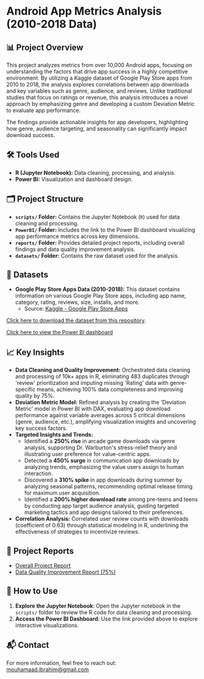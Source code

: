 # Android App Metrics Analysis (2010-2018 Data)

## 📊 Project Overview
This project analyzes metrics from over 10,000 Android apps, focusing on understanding the factors that drive app success in a highly competitive environment. By utilizing a Kaggle dataset of Google Play Store apps from 2010 to 2018, the analysis explores correlations between app downloads and key variables such as genre, audience, and reviews. Unlike traditional studies that focus on ratings or revenue, this analysis introduces a novel approach by emphasizing genre and developing a custom Deviation Metric to evaluate app performance.

The findings provide actionable insights for app developers, highlighting how genre, audience targeting, and seasonality can significantly impact download success.

## 🛠️ Tools Used
- **R (Jupyter Notebook):** Data cleaning, processing, and analysis.
- **Power BI:** Visualization and dashboard design.

## 🗂️ Project Structure
- **`scripts/` Folder:** Contains the Jupyter Notebook (`R`) used for data cleaning and processing.
- **`PowerBI/` Folder:** Includes the link to the Power BI dashboard visualizing app performance metrics across key dimensions.
- **`reports/` Folder:** Provides detailed project reports, including overall findings and data quality improvement analysis.
- **`datasets/` Folder:** Contains the raw dataset used for the analysis.

## 📂 Datasets
- **Google Play Store Apps Data (2010-2018):** This dataset contains information on various Google Play Store apps, including app name, category, rating, reviews, size, installs, and more.
  - Source: [Kaggle - Google Play Store Apps](https://www.kaggle.com/datasets)

[Click here to download the dataset from this repository](datasets/).

[Click here to view the Power BI dashboard](https://app.powerbi.com/links/MOJIv481oU?ctid=75896fba-443c-4a4b-be5b-b780a63ffd94&pbi_source=linkShare)

## 📈 Key Insights
- **Data Cleaning and Quality Improvement:** Orchestrated data cleaning and processing of 10k+ apps in R, eliminating 483 duplicates through 'review' prioritization and imputing missing 'Rating' data with genre-specific means, achieving 100% data completeness and improving quality by 75%.
- **Deviation Metric Model:** Refined analysis by creating the 'Deviation Metric' model in Power BI with DAX, evaluating app download performance against variable averages across 5 critical dimensions (genre, audience, etc.), amplifying visualization insights and uncovering key success factors.
- **Targeted Insights and Trends:**
  - Identified a **250% rise** in arcade game downloads via genre analysis, supporting Dr. Warburton's stress-relief theory and illustrating user preference for value-centric apps.
  - Detected a **450% surge** in communication app downloads by analyzing trends, emphasizing the value users assign to human interaction.
  - Discovered a **310% spike** in app downloads during summer by analyzing seasonal patterns, recommending optimal release timing for maximum user acquisition.
  - Identified a **200% higher download rate** among pre-teens and teens by conducting app target audience analysis, guiding targeted marketing tactics and app designs tailored to their preferences.
- **Correlation Analysis:** Correlated user review counts with downloads (coefficient of 0.63) through statistical modeling in R, underlining the effectiveness of strategies to incentivize reviews.

## 📑 Project Reports
- [Overall Project Report](reports/Android%20App%20Metrics%20Analysis%20(2010-2018%20Data)_Report.pdf)
- [Data Quality Improvement Report (75%)](reports/Data%20Quality%20Improvement_Report.pdf)

## 📂 How to Use
1. **Explore the Jupyter Notebook**: Open the Jupyter notebook in the `scripts/` folder to review the R code for data cleaning and processing.
2. **Access the Power BI Dashboard**: Use the link provided above to explore interactive visualizations.

## 📬 Contact
For more information, feel free to reach out: [mouhamaad.ibrahim@gmail.com](mailto:mouhamaad.ibrahim@gmail.com)
